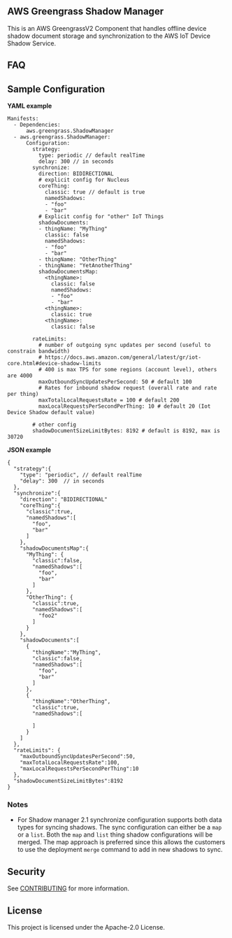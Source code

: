 ## AWS Greengrass Shadow Manager

This is an AWS GreengrassV2 Component that handles offline device shadow
document storage and synchronization to the AWS IoT Device Shadow Service.

## FAQ

## Sample Configuration
**YAML example**
```
Manifests:
  - Dependencies:
      aws.greengrass.ShadowManager
  - aws.greengrass.ShadowManager:
      Configuration:
        strategy:
          type: periodic // default realTime
          delay: 300 // in seconds
        synchronize:
          direction: BIDIRECTIONAL
          # explicit config for Nucleus
          coreThing:
            classic: true // default is true
            namedShadows:
            - "foo"
            - "bar"
          # Explicit config for "other" IoT Things
          shadowDocuments:
          - thingName: "MyThing"
            classic: false
            namedShadows:
            - "foo"
            - "bar"
          - thingName: "OtherThing"
          - thingName: "YetAnotherThing"
          shadowDocumentsMap:
            <thingName>:
              classic: false
              namedShadows:
              - "foo"
              - "bar"
            <thingName>:
              classic: true
            <thingName>:
              classic: false

        rateLimits:
          # number of outgoing sync updates per second (useful to constrain bandwidth)
          # https://docs.aws.amazon.com/general/latest/gr/iot-core.html#device-shadow-limits
          # 400 is max TPS for some regions (account level), others are 4000          
          maxOutboundSyncUpdatesPerSecond: 50 # default 100
          # Rates for inbound shadow request (overall rate and rate per thing)
          maxTotalLocalRequestsRate = 100 # default 200
          maxLocalRequestsPerSecondPerThing: 10 # default 20 (Iot Device Shadow default value)
        
        # other config
        shadowDocumentSizeLimitBytes: 8192 # default is 8192, max is 30720
```

**JSON example**
```
{
  "strategy":{
    "type": "periodic", // default realTime
    "delay": 300  // in seconds
  },
  "synchronize":{
    "direction": "BIDIRECTIONAL"
    "coreThing":{
      "classic":true,
      "namedShadows":[
        "foo",
        "bar"
      ]
    },
    "shadowDocumentsMap":{
      "MyThing": {
        "classic":false,
        "namedShadows":[
          "foo",
          "bar"
        ]
      },
      "OtherThing": {
        "classic":true,
        "namedShadows":[
          "foo2"
        ]
      }
    },
    "shadowDocuments":[
      {
        "thingName":"MyThing",
        "classic":false,
        "namedShadows":[
          "foo",
          "bar"
        ]
      },
      {
        "thingName":"OtherThing",
        "classic":true,
        "namedShadows":[
          
        ]
      }
    ]
  },
  "rateLimits": {
    "maxOutboundSyncUpdatesPerSecond":50,
    "maxTotalLocalRequestsRate":100,
    "maxLocalRequestsPerSecondPerThing":10
  },
  "shadowDocumentSizeLimitBytes":8192
}
```

### Notes
- For Shadow manager 2.1 synchronize configuration supports both data types for syncing shadows. The sync configuration
can either be a `map` or a `list`. Both the `map` and `list` thing shadow configurations will be merged. The map 
approach is preferred since this allows the customers to use the deployment `merge` command to add in new shadows to sync.

## Security

See [CONTRIBUTING](CONTRIBUTING.md#security-issue-notifications) for more information.

## License

This project is licensed under the Apache-2.0 License.

